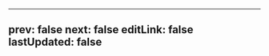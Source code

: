 <!--
 * @Description: 
 * @Author: JunLiangWang
 * @Date: 2022-08-18 17:58:40
 * @LastEditors: JunLiangWang
 * @LastEditTime: 2022-08-19 09:48:51
-->
---
prev: false
next: false
editLink: false
lastUpdated: false
---
<Vssue title="comment" prefix='' label='comment'/>